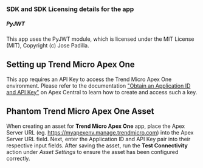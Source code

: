 [comment]: # ""
[comment]: # "File: readme.md"
[comment]: # "Copyright (c) 2021 Splunk Inc."
[comment]: # ""
[comment]: # "Licensed under Apache 2.0 (https://www.apache.org/licenses/LICENSE-2.0.txt)"
[comment]: # ""
### SDK and SDK Licensing details for the app

##### PyJWT

This app uses the PyJWT module, which is licensed under the MIT License (MIT), Copyright (c) Jose
Padilla.

## Setting up Trend Micro Apex One

This app requires an API Key to access the Trend Micro Apex One environment. Please refer to the
documentation ["Obtain an Application ID and API
Key"](https://automation.trendmicro.com/apex-central/Guides/Relocate-a-Security-_001) on Apex
Central to learn how to create and access such a key.  

## Phantom Trend Micro Apex One Asset

When creating an asset for **Trend Micro Apex One** app, place the Apex Server URL (eg.
https://myapexenv.manage.trendmicro.com) into the Apex Server URL field. Next, enter the Application
ID and API Key pair into their respective input fields. After saving the asset, run the **Test
Connectivity** action under *Asset Settings* to ensure the asset has been configured correctly.

